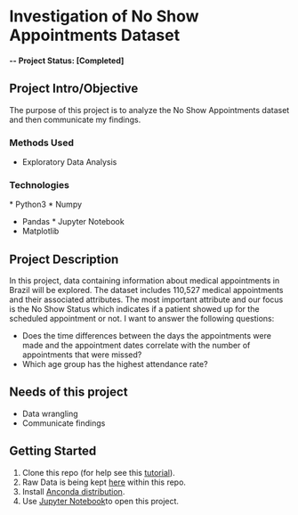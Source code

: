 # Investigation of No Show Appointments  Dataset
  
#### -- Project Status: [Completed] 
  
## Project Intro/Objective 
The purpose of this project is to analyze  the No Show Appointments dataset and then communicate my findings.

### Methods Used 
* Exploratory Data Analysis
  
### Technologies  
* Python3
* Numpy
* Pandas
* Jupyter Notebook
* Matplotlib
  
## Project Description

In this project, data containing information about medical appointments in Brazil will be explored. The dataset includes 110,527 medical appointments and their associated attributes. The most important attribute and our focus is the No Show Status which indicates if a patient showed up for the scheduled appointment or not. I want to answer the following questions:
* Does the time differences between the days the appointments were made and the appointment dates correlate with the number of appointments that were missed?
* Which age group has the highest attendance rate?

## Needs of this project 

- Data wrangling
- Communicate findings
  
## Getting Started 
  
1. Clone this repo (for help see this [tutorial](https://help.github.com/articles/cloning-a-repository/)). 
2. Raw Data is being kept [here](noshowappointments-kagglev2-may-2016.csv) within this repo.
3. Install [Anconda distribution](https://docs.anaconda.com/anaconda/install/).
4. Use [Jupyter Notebook](https://docs.anaconda.com/ae-notebooks/4.3.1/user-guide/basic-tasks/apps/jupyter/)to open this project.